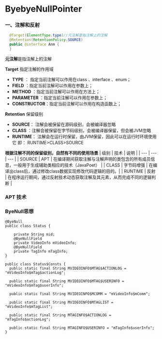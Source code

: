 # ByebyeNullPointer

### 一、注解和反射
```java
  @Target(ElementType.type)//元注解是指注解上的注解
  @Retention(RetentionPolicy.SOURCE)
  public @interface Anm {
  }
```
**元注解**是指注解上的注解

**Target** 指定注解的作用域
- **TYPE** ： 指定当前注解可以作用在class 、interface 、enum；
- **FIELD** ：指定当前注解可以作用在参数上；
- **METHOD** ：指定当前注解可以作用在方法上；
- **PARAMETER** ：指定当前注解可以作用在参数上；
- **CONSTRUCTOR**：指定当前注解可以作用在构造函数上；

**Retention** 保留级别
- **SOURCE**： 注解会被保留在源码级别，会被编译器忽略
- **CLASS** ：注解会被保留在字节码级别，会被编译器保留，但会被JVM忽略
- **RUNTIME**： 注解会在运行时保留，由JVM保留，因此可以在运行时环境使用它
即： RUNTIME>CLASS>SOURCE 

**根据注解不同的保留级别，自然有不同的使用场景**
|  级别   | 技术  | 说明  |
| --- | --- | --- |
| SOURCE  |  APT  | 在编译期间获取注解与注解声明的类包含的所有成员信息，一般用于生成辅助类相应的技术（JavaPoet）  |
| CLASS | 字节码增强 | 在编译出class后，通过修改class数据实现修改代码逻辑的目的。|
| RUNTIME  | 反射 | 在程序运行期间，通过反射技术动态获取注解及其元素，从而完成不同的逻辑判断 |

### APT 技术

### ByeNull思想
```
@ByeNull
public class Status {

    private String mid;
    @ByeNullField
    private VideoInfo mVideoInfo;
    @ByeNullField
    private TagInfo mTagInfo;
}
```

```
public class Status$Consts {
  public static final String MVIDEOINFO$MTAG$ACTIONLOG = "mVideoInfo$mTag$actionLog";

  public static final String MVIDEOINFO$MTAG$USERINFO = "mVideoInfo$mTag$userInfo";

  public static final String MVIDEOINFO$MCOMM = "mVideoInfo$mComm";

  public static final String MVIDEOINFO$MTAGLIST = "mVideoInfo$mTagList";

  public static final String MTAGINFO$ACTIONLOG = "mTagInfo$actionLog";

  public static final String MTAGINFO$USERINFO = "mTagInfo$userInfo";
}
```
